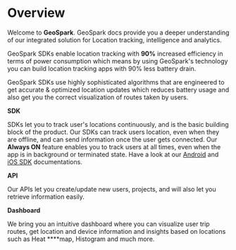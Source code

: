 # Overview

Welcome to **GeoSpark**. GeoSpark docs provide you a deeper understanding of our integrated solution for Location tracking, intelligence and analytics. 

GeoSpark SDKs enable location tracking with **90%** increased efficiency in terms of power consumption which means by using GeoSpark's technology you can build location tracking apps with 90% less battery drain.

GeoSpark SDKs use highly sophisticated algorithms that are engineered to get accurate & optimized location updates which reduces battery usage and also get you the correct visualization of routes taken by users.

**SDK**

SDKs let you to track user's locations continuously, and is the basic building block of the product. Our SDKs can track users location, even when they are offline, and can send information once the user gets connected. Our **Always ON** feature enables you to track users at all times, even when the app is in background or terminated state. Have a look at our [Android](https://docs.geospark.co/android/quickstart) and [iOS SDK](https://docs.geospark.co/ios/quickstart) documentations.

**API**

Our APIs let you create/update new users, projects, and will also let you retrieve information easily.

**Dashboard**

We bring you an intuitive dashboard where you can visualize user trip routes, get location and device information and insights based on locations such as Heat ****map, Histogram and much more.

